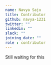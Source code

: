 ```yaml
---
name: Navya Saju
title: Contributor
github: navya-1231
twitter: ""
linkedin: ""
slack: ""
joining_date: ""
role : contributor
---
```


Still waiting for this
